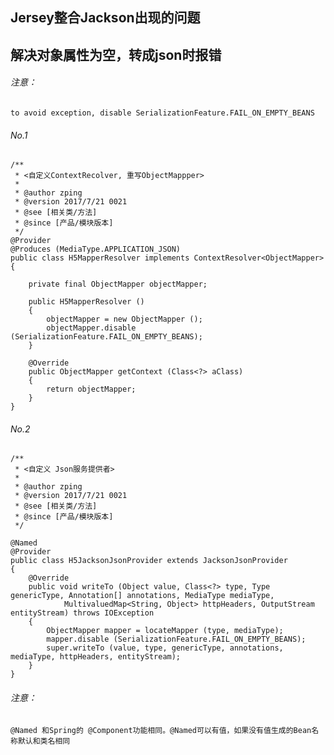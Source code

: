 ## Jersey整合Jackson出现的问题


## 解决对象属性为空，转成json时报错
###### 注意：
    to avoid exception, disable SerializationFeature.FAIL_ON_EMPTY_BEANS


###### No.1

	/**
     * <自定义ContextRecolver, 重写ObjectMappper>
     *
     * @author zping
     * @version 2017/7/21 0021
     * @see [相关类/方法]
     * @since [产品/模块版本]
     */
    @Provider
    @Produces (MediaType.APPLICATION_JSON)
    public class H5MapperResolver implements ContextResolver<ObjectMapper>
    {

        private final ObjectMapper objectMapper;

        public H5MapperResolver ()
        {
            objectMapper = new ObjectMapper ();
            objectMapper.disable (SerializationFeature.FAIL_ON_EMPTY_BEANS);
        }

        @Override
        public ObjectMapper getContext (Class<?> aClass)
        {
            return objectMapper;
        }
    }


###### No.2
	/**
     * <自定义 Json服务提供者>
     *
     * @author zping
     * @version 2017/7/21 0021
     * @see [相关类/方法]
     * @since [产品/模块版本]
     */

    @Named
    @Provider
    public class H5JacksonJsonProvider extends JacksonJsonProvider
    {
        @Override
        public void writeTo (Object value, Class<?> type, Type genericType, Annotation[] annotations, MediaType mediaType,
                MultivaluedMap<String, Object> httpHeaders, OutputStream entityStream) throws IOException
        {
            ObjectMapper mapper = locateMapper (type, mediaType);
            mapper.disable (SerializationFeature.FAIL_ON_EMPTY_BEANS);
            super.writeTo (value, type, genericType, annotations, mediaType, httpHeaders, entityStream);
        }
    }

###### 注意：
	@Named 和Spring的 @Component功能相同。@Named可以有值，如果没有值生成的Bean名称默认和类名相同


